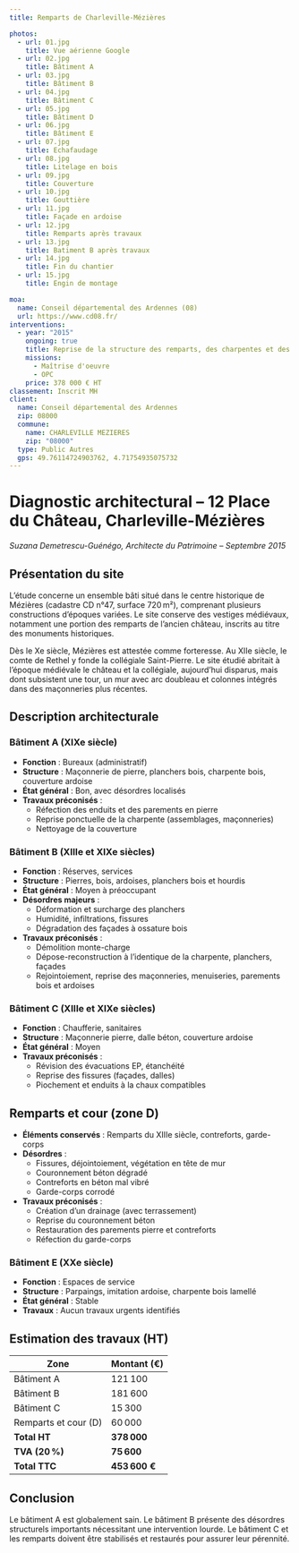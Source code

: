 ```yaml
---
title: Remparts de Charleville-Mézières

photos:
  - url: 01.jpg
    title: Vue aérienne Google
  - url: 02.jpg
    title: Bâtiment A
  - url: 03.jpg
    title: Bâtiment B
  - url: 04.jpg
    title: Bâtiment C
  - url: 05.jpg
    title: Bâtiment D
  - url: 06.jpg
    title: Bâtiment E
  - url: 07.jpg
    title: Echafaudage
  - url: 08.jpg
    title: Litelage en bois
  - url: 09.jpg
    title: Couverture
  - url: 10.jpg
    title: Gouttière
  - url: 11.jpg
    title: Façade en ardoise
  - url: 12.jpg
    title: Remparts après travaux
  - url: 13.jpg
    title: Batiment B après travaux
  - url: 14.jpg
    title: Fin du chantier
  - url: 15.jpg
    title: Engin de montage

moa:
  name: Conseil départemental des Ardennes (08)
  url: https://www.cd08.fr/
interventions:
  - year: "2015"
    ongoing: true
    title: Reprise de la structure des remparts, des charpentes et des bâtiments
    missions:
      - Maîtrise d'oeuvre
      - OPC
    price: 378 000 € HT
classement: Inscrit MH
client:
  name: Conseil départemental des Ardennes
  zip: 08000
  commune:
    name: CHARLEVILLE MEZIERES
    zip: "08000"
  type: Public Autres
  gps: 49.76114724903762, 4.71754935075732
---
```


# Diagnostic architectural – 12 Place du Château, Charleville-Mézières

_Suzana Demetrescu-Guénégo, Architecte du Patrimoine – Septembre 2015_

## Présentation du site

L’étude concerne un ensemble bâti situé dans le centre historique de Mézières
(cadastre CD n°47, surface 720 m²), comprenant plusieurs constructions d’époques
variées. Le site conserve des vestiges médiévaux, notamment une portion des
remparts de l’ancien château, inscrits au titre des monuments historiques.

Dès le Xe siècle, Mézières est attestée comme forteresse. Au XIIe siècle, le
comte de Rethel y fonde la collégiale Saint-Pierre. Le site étudié abritait à
l’époque médiévale le château et la collégiale, aujourd’hui disparus, mais dont
subsistent une tour, un mur avec arc doubleau et colonnes intégrés dans des
maçonneries plus récentes.

## Description architecturale

### Bâtiment A (XIXe siècle)

- **Fonction** : Bureaux (administratif)
- **Structure** : Maçonnerie de pierre, planchers bois, charpente bois,
  couverture ardoise
- **État général** : Bon, avec désordres localisés
- **Travaux préconisés** :
  - Réfection des enduits et des parements en pierre
  - Reprise ponctuelle de la charpente (assemblages, maçonneries)
  - Nettoyage de la couverture

### Bâtiment B (XIIIe et XIXe siècles)

- **Fonction** : Réserves, services
- **Structure** : Pierres, bois, ardoises, planchers bois et hourdis
- **État général** : Moyen à préoccupant
- **Désordres majeurs** :
  - Déformation et surcharge des planchers
  - Humidité, infiltrations, fissures
  - Dégradation des façades à ossature bois
- **Travaux préconisés** :
  - Démolition monte-charge
  - Dépose-reconstruction à l’identique de la charpente, planchers, façades
  - Rejointoiement, reprise des maçonneries, menuiseries, parements bois et
    ardoises

### Bâtiment C (XIIIe et XIXe siècles)

- **Fonction** : Chaufferie, sanitaires
- **Structure** : Maçonnerie pierre, dalle béton, couverture ardoise
- **État général** : Moyen
- **Travaux préconisés** :
  - Révision des évacuations EP, étanchéité
  - Reprise des fissures (façades, dalles)
  - Piochement et enduits à la chaux compatibles

## Remparts et cour (zone D)

- **Éléments conservés** : Remparts du XIIIe siècle, contreforts, garde-corps
- **Désordres** :
  - Fissures, déjointoiement, végétation en tête de mur
  - Couronnement béton dégradé
  - Contreforts en béton mal vibré
  - Garde-corps corrodé
- **Travaux préconisés** :
  - Création d’un drainage (avec terrassement)
  - Reprise du couronnement béton
  - Restauration des parements pierre et contreforts
  - Réfection du garde-corps

### Bâtiment E (XXe siècle)

- **Fonction** : Espaces de service
- **Structure** : Parpaings, imitation ardoise, charpente bois lamellé
- **État général** : Stable
- **Travaux** : Aucun travaux urgents identifiés

## Estimation des travaux (HT)

| Zone                 | Montant (€)   |
| -------------------- | ------------- |
| Bâtiment A           | 121 100       |
| Bâtiment B           | 181 600       |
| Bâtiment C           | 15 300        |
| Remparts et cour (D) | 60 000        |
| **Total HT**         | **378 000**   |
| **TVA (20 %)**       | **75 600**    |
| **Total TTC**        | **453 600 €** |

## Conclusion

Le bâtiment A est globalement sain. Le bâtiment B présente des désordres
structurels importants nécessitant une intervention lourde. Le bâtiment C et les
remparts doivent être stabilisés et restaurés pour assurer leur pérennité.
